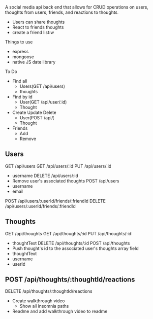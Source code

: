 A social media api back end that allows for CRUD operations on users, thoughts from users, friends, and reactions to thoughts.

- Users can share thoughts
- React to friends thoughts
- create a friend list:w

Things to use
- express
- mongoose
- native JS date library

To Do
- Find all
  - Users(GET /api/users)
  - thoughts
- Find by id
  - User(GET /api/user/:id)
  - Thought
- Create Update Delete
  - User(POST /api/)
  - Thought
- Friends
  - Add
  - Remove

## Users
GET /api/users
GET /api/users/:id
PUT /api/users/:id
  - username
DELETE /api/users/:id
  - Remove user's associated thoughts
POST /api/users
  - username
  - email

POST /api/users/:userId/friends/:friendId
DELETE /api/users/:userId/friends/:friendId

## Thoughts
GET /api/thoughts
GET /api/thoughts/:id
PUT /api/thoughts/:id
  - thoughtText
DELETE /api/thoughts/:id
POST /api/thoughts
  - Push thought's id to the associated user's thoughts array field
  - thoughtText
  - username
  - userId

POST /api/thoughts/:thoughtId/reactions
  -
DELETE /api/thoughts/:thoughtId/reactions

- Create walkthrough video
  - Show all insomnia paths
- Readme and add walkthrough video to readme